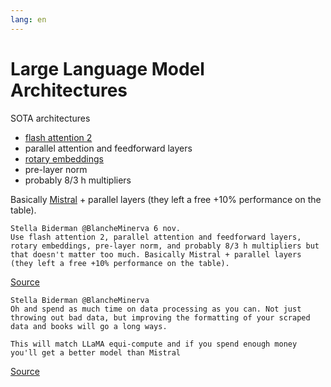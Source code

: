 ```yaml
---
lang: en
---
```

# Large Language Model Architectures

SOTA architectures

- [flash attention 2](pages/flash-attention.md)
- parallel attention and feedforward layers
- [rotary embeddings](pages/rotary-embeddings.md)
- pre-layer norm
- probably 8/3 h multipliers 

Basically [Mistral](pages/mistral-7b.md) + parallel layers (they left a free +10% performance on the table).

```twitter
Stella Biderman @BlancheMinerva 6 nov.
Use flash attention 2, parallel attention and feedforward layers, rotary embeddings, pre-layer norm, and probably 8/3 h multipliers but that doesn't matter too much. Basically Mistral + parallel layers (they left a free +10% performance on the table).
```
[Source](https://x.com/BlancheMinerva/status/1721380386515669209?s=20)

```twitter
Stella Biderman @BlancheMinerva
Oh and spend as much time on data processing as you can. Not just throwing out bad data, but improving the formatting of your scraped data and books will go a long ways.

This will match LLaMA equi-compute and if you spend enough money you'll get a better model than Mistral
```
[Source](https://x.com/BlancheMinerva/status/1721381649500316074?s=20)